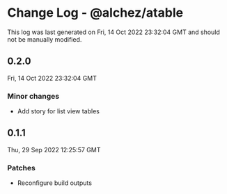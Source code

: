 # Change Log - @alchez/atable

This log was last generated on Fri, 14 Oct 2022 23:32:04 GMT and should not be manually modified.

## 0.2.0
Fri, 14 Oct 2022 23:32:04 GMT

### Minor changes

- Add story for list view tables

## 0.1.1
Thu, 29 Sep 2022 12:25:57 GMT

### Patches

- Reconfigure build outputs
